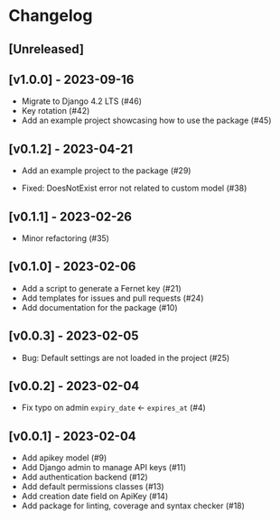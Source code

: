 Changelog
=========

[Unreleased]
------------

[v1.0.0] - 2023-09-16
------------------

- Migrate to Django 4.2 LTS (#46)
- Key rotation (#42)
- Add an example project showcasing how to use the package (#45)

[v0.1.2] - 2023-04-21
------------------
- Add an example project to the package (#29)

- Fixed: DoesNotExist error not related to custom model (#38)

[v0.1.1] - 2023-02-26
------------------

- Minor refactoring (#35)

[v0.1.0] - 2023-02-06
------------------
- Add a script to generate a Fernet key (#21)
- Add templates for issues and pull requests (#24)
- Add documentation for the package (#10) 

[v0.0.3] - 2023-02-05
------------------

- Bug: Default settings are not loaded in the project (#25) 

[v0.0.2] - 2023-02-04
------------------

- Fix typo on admin `expiry_date` <- `expires_at` (#4)

[v0.0.1] - 2023-02-04
------------------

- Add apikey model (#9)
- Add Django admin to manage API keys (#11)
- Add authentication backend (#12) 
- Add default permissions classes (#13)
- Add creation date field on ApiKey (#14)
- Add package for linting, coverage and syntax checker (#18)
